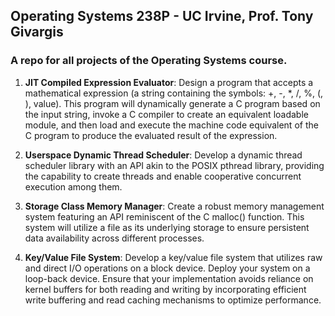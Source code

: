## Operating Systems 238P - UC Irvine, Prof. Tony Givargis

### A repo for all projects of the Operating Systems course.

1. **JIT Compiled Expression Evaluator**: Design a program that accepts a mathematical expression (a string containing the symbols: +, -, *, /, %, (, ), value). This program will dynamically generate a C program based on the input string, invoke a C compiler to create an equivalent loadable module, and then load and execute the machine code equivalent of the C program to produce the evaluated result of the expression.

2. **Userspace Dynamic Thread Scheduler**: Develop a dynamic thread scheduler library with an API akin to the POSIX pthread library, providing the capability to create threads and enable cooperative concurrent execution among them.

3. **Storage Class Memory Manager**: Create a robust memory management system featuring an API reminiscent of the C malloc() function. This system will utilize a file as its underlying storage to ensure persistent data availability across different processes.

4. **Key/Value File System**: Develop a key/value file system that utilizes raw and direct I/O operations on a block device. Deploy your system on a loop-back device. Ensure that your implementation avoids reliance on kernel buffers for both reading and writing by incorporating efficient write buffering and read caching mechanisms to optimize performance.
